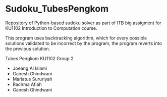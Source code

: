 # Sudoku_TubesPengkom
Repository of Python-based sudoku solver as part of ITB big assigment for KU1102 Introduction to Computation course.

This program uses backtracking algorithm, which for every possible solutions validated to be incorrect by the program, the program reverts into the previous solution.

Tubes Pengkom 
KU1102
Group 2
- Joeang Al Islami
- Ganesh Ghindwani
- Mariatus Sururiyah
- Rachma Afiah
- Ganesh Ghindwani
